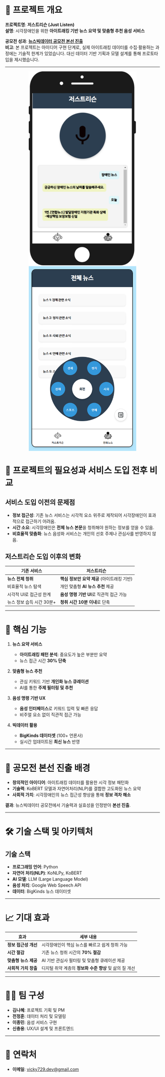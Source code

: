 
# 📌 프로젝트 개요
**프로젝트명**: **저스트리슨 (Just Listen)**  
**설명**: 시각장애인을 위한 **아이트래킹 기반 뉴스 요약 및 맞춤형 추천 음성 서비스** 

**공모전 성과**: [**뉴스빅데이터 공모전 본선 진출**](https://www.newsbigdata.kr/summary/summary.php)  
**비고**: 본 프로젝트는 아이디어 구현 단계로, 실제 아이트래킹 데이터를 수집·활용하는 과정에는 기술적 한계가 있었습니다. 
대신 데이터 기반 기획과 모델 설계를 통해 프로토타입을 제시했습니다.

---
<p align="center">
  <img src="imgs/prototype_1.png" width="350">
  <img src="imgs/prototype_2.png" width="350">
</p>

# 🎯 프로젝트의 필요성과 서비스 도입 전후 비교

## **서비스 도입 이전의 문제점**
- **정보 접근성**: 기존 뉴스 서비스는 시각적 요소 위주로 제작되어 시각장애인이 효과적으로 접근하기 어려움.  
- **시간 소요**: 시각장애인은 **전체 뉴스 본문**을 청취해야 원하는 정보를 얻을 수 있음.  
- **비효율적 맞춤화**: 뉴스 음성화 서비스는 개인의 선호 주제나 관심사를 반영하지 않음.  

## **저스트리슨 도입 이후의 변화**
| **기존 서비스**            | **저스트리슨**                                |  
|----------------------------|---------------------------------------------|  
| **뉴스 전체 청취**          | **핵심 정보만 요약 제공** (아이트래킹 기반)        |  
| 비효율적 뉴스 탐색          | 개인 맞춤형 **AI 뉴스 추천** 제공              |  
| 시각적 UI로 접근성 한계     | **음성 명령 기반 UI**로 직관적 접근 가능         |  
| 뉴스 정보 습득 시간 30분+    | **청취 시간 10분 이내**로 단축                  |  

---

# 🧩 핵심 기능
1. **뉴스 요약 서비스**  
   - **아이트래킹 패턴 분석**: 중요도가 높은 부분만 요약  
   - 뉴스 접근 시간 **30% 단축**  

2. **맞춤형 뉴스 추천**  
   - 관심 키워드 기반 **개인화 뉴스 큐레이션**  
   - AI를 통한 **주제 필터링 및 추천**  

3. **음성 명령 기반 UX**  
   - **음성 인터페이스**로 키워드 입력 및 빠른 응답  
   - 비주얼 요소 없이 직관적 접근 가능  

4. **빅데이터 활용**  
   - **BigKinds 데이터셋** (100+ 언론사)  
   - 실시간 업데이트된 **최신 뉴스** 반영  

---

# 🚀 공모전 본선 진출 배경
- **창의적인 아이디어**: 아이트래킹 데이터를 활용한 시각 정보 패턴화  
- **기술력**: KoBERT 모델과 자연어처리(NLP)를 결합한 고도화된 뉴스 요약  
- **사회적 가치**: 시각장애인의 뉴스 접근성 향상을 통해 **정보 격차 해소**  

**결과**: 뉴스빅데이터 공모전에서 기술력과 실효성을 인정받아 **본선 진출**.  

---

# 🛠️ 기술 스택 및 아키텍처

## **기술 스택**  
- **프로그래밍 언어**: Python  
- **자연어 처리(NLP)**: KoNLPy, KoBERT  
- **AI 모델**: LLM (Large Language Model)  
- **음성 처리**: Google Web Speech API  
- **데이터**: BigKinds 뉴스 데이터셋  

---

# 📈 기대 효과

| **효과**                 | **세부 내용**                                      |  
|--------------------------|-------------------------------------------------|  
| **정보 접근성 개선**      | 시각장애인이 핵심 뉴스를 빠르고 쉽게 청취 가능         |  
| **시간 절감**             | 기존 뉴스 청취 시간의 **70% 절감**                  |  
| **맞춤형 뉴스 제공**       | AI 기반 관심사 필터링 및 맞춤형 큐레이션 제공         |  
| **사회적 가치 창출**       | 디지털 취약 계층의 **정보화 수준 향상** 및 삶의 질 개선 |  

---

# 🧑‍💻 팀 구성  
- **김나혜**: 프로젝트 기획 및 PM  
- **전정훈**: 데이터 처리 및 모델링  
- **이종민**: 음성 서비스 구현  
- **신충용**: UX/UI 설계 및 프론트엔드  

---

# 📧 연락처  
- **이메일**: vicky729.dev@gmail.com 
